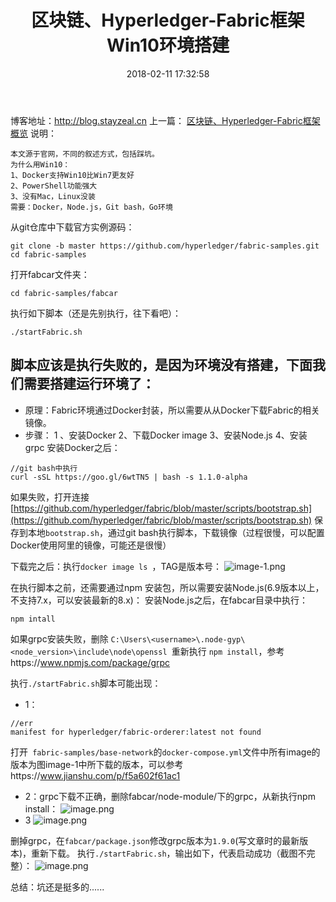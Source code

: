﻿---
title: 区块链、Hyperledger-Fabric框架Win10环境搭建
date: 2018-02-11 17:32:58
tags:
---
博客地址：http://blog.stayzeal.cn
上一篇： [区块链、Hyperledger-Fabric框架概览](http://blog.stayzeal.cn/2018/02/11/%E5%8C%BA%E5%9D%97%E9%93%BE%E3%80%81Hyperledger-Fabric%E6%A1%86%E6%9E%B6%E6%A6%82%E8%A7%88/)
说明：
 ```
本文源于官网，不同的叙述方式，包括踩坑。
为什么用Win10：
1、Docker支持Win10比Win7更友好
2、PowerShell功能强大
3、没有Mac，Linux没装
需要：Docker，Node.js，Git bash，Go环境
```
从git仓库中下载官方实例源码：
```
git clone -b master https://github.com/hyperledger/fabric-samples.git
cd fabric-samples
```

打开fabcar文件夹：
```
cd fabric-samples/fabcar  
```
执行如下脚本（还是先别执行，往下看吧）：
```
./startFabric.sh
```
脚本应该是执行失败的，是因为环境没有搭建，下面我们需要搭建运行环境了：
-------------
- 原理：Fabric环境通过Docker封装，所以需要从从Docker下载Fabric的相关镜像。
- 步骤：
1 、安装Docker
2、下载Docker image
3、安装Node.js
4、安装grpc
安装Docker之后：
```
//git bash中执行
curl -sSL https://goo.gl/6wtTN5 | bash -s 1.1.0-alpha
```
如果失败，打开连接[https://github.com/hyperledger/fabric/blob/master/scripts/bootstrap.sh](https://github.com/hyperledger/fabric/blob/master/scripts/bootstrap.sh)
保存到本地`bootstrap.sh`，通过git bash执行脚本，下载镜像（过程很慢，可以配置Docker使用阿里的镜像，可能还是很慢）

下载完之后：执行`docker image ls `，TAG是版本号：
![image-1.png](http://upload-images.jianshu.io/upload_images/800897-37c37af8f250405b.png?imageMogr2/auto-orient/strip%7CimageView2/2/w/1240)

在执行脚本之前，还需要通过npm 安装包，所以需要安装Node.js(6.9版本以上，不支持7.x，可以安装最新的8.x)：
安装Node.js之后，在fabcar目录中执行：
```
npm intall
```
如果grpc安装失败，删除 `C:\Users\<username>\.node-gyp\<node_version>\include\node\openssl `重新执行 `npm install`，参考https://www.npmjs.com/package/grpc


执行`./startFabric.sh`脚本可能出现：
- 1：
```
//err
manifest for hyperledger/fabric-orderer:latest not found
```
打开` fabric-samples/base-network`的`docker-compose.yml`文件中所有image的版本为图image-1中所下载的版本，可以参考https://www.jianshu.com/p/f5a602f61ac1

- 2：grpc下载不正确，删除fabcar/node-module/下的grpc，从新执行npm install：
![image.png](http://upload-images.jianshu.io/upload_images/800897-aca33cf9ad7646ca.png?imageMogr2/auto-orient/strip%7CimageView2/2/w/1240)
- 3
![image.png](http://upload-images.jianshu.io/upload_images/800897-adafecd9f27eca20.png?imageMogr2/auto-orient/strip%7CimageView2/2/w/1240)

删掉grpc，在`fabcar/package.json`修改grpc版本为`1.9.0`(写文章时的最新版本)，重新下载。
执行`./startFabric.sh`，输出如下，代表启动成功（截图不完整）：
![image.png](http://upload-images.jianshu.io/upload_images/800897-b9189a55386b0854.png?imageMogr2/auto-orient/strip%7CimageView2/2/w/1240)

总结：坑还是挺多的......